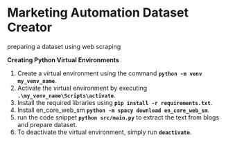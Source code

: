 # Marketing Automation Dataset Creator

preparing a dataset using web scraping

**Creating Python Virtual Environments**

1. Create a virtual environment using the command **`python -m venv my_venv_name`**.
2. Activate the virtual environment by executing **`.\my_venv_name\Scripts\activate`**.
3. Install the required libraries using **`pip install -r requirements.txt`**.
4. Install en_core_web_sm **`python -m spacy download en_core_web_sm`**.
5. run the code snippet **`python src/main.py`** to extract the text from blogs and prepare dataset.
6. To deactivate the virtual environment, simply run **`deactivate`**.
